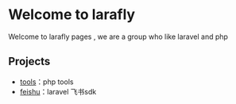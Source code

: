 # Welcome to larafly

Welcome to larafly pages , we are a group who like laravel and php

## Projects
- [tools](https://github.com/larafly/tools)：php tools
- [feishu](https://github.com/larafly/feishu)：laravel 飞书sdk
